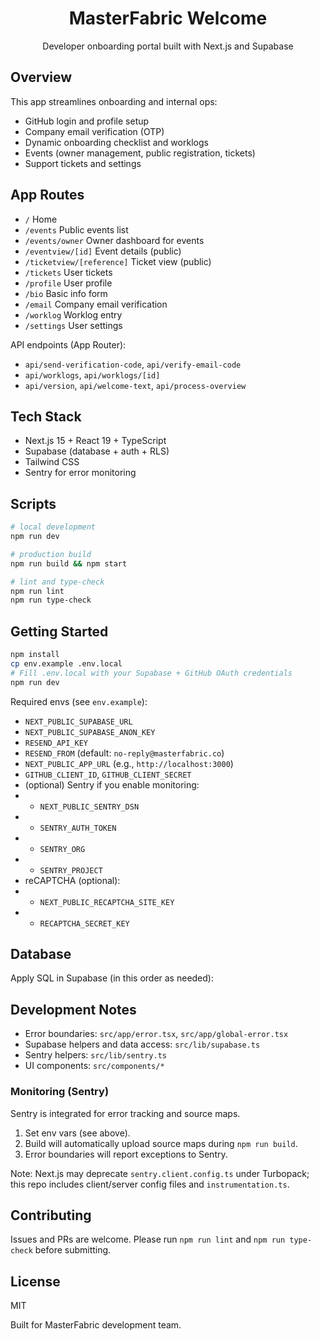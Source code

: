 <div align="center"><h1>MasterFabric Welcome</h1>
<p>Developer onboarding portal built with Next.js and Supabase</p></div>

## Overview

This app streamlines onboarding and internal ops:

- GitHub login and profile setup
- Company email verification (OTP)
- Dynamic onboarding checklist and worklogs
- Events (owner management, public registration, tickets)
- Support tickets and settings

## App Routes

- `/` Home
- `/events` Public events list
- `/events/owner` Owner dashboard for events
- `/eventview/[id]` Event details (public)
- `/ticketview/[reference]` Ticket view (public)
- `/tickets` User tickets
- `/profile` User profile
- `/bio` Basic info form
- `/email` Company email verification
- `/worklog` Worklog entry
- `/settings` User settings

API endpoints (App Router):

- `api/send-verification-code`, `api/verify-email-code`
- `api/worklogs`, `api/worklogs/[id]`
- `api/version`, `api/welcome-text`, `api/process-overview`

## Tech Stack

- Next.js 15 + React 19 + TypeScript
- Supabase (database + auth + RLS)
- Tailwind CSS
- Sentry for error monitoring

## Scripts

```bash
# local development
npm run dev

# production build
npm run build && npm start

# lint and type-check
npm run lint
npm run type-check
```

## Getting Started

```bash
npm install
cp env.example .env.local
# Fill .env.local with your Supabase + GitHub OAuth credentials
npm run dev
```

Required envs (see `env.example`):

- `NEXT_PUBLIC_SUPABASE_URL`
- `NEXT_PUBLIC_SUPABASE_ANON_KEY`
 - `RESEND_API_KEY`
 - `RESEND_FROM` (default: `no-reply@masterfabric.co`)
 - `NEXT_PUBLIC_APP_URL` (e.g., `http://localhost:3000`)
- `GITHUB_CLIENT_ID`, `GITHUB_CLIENT_SECRET`
- (optional) Sentry if you enable monitoring:
-   - `NEXT_PUBLIC_SENTRY_DSN`
-   - `SENTRY_AUTH_TOKEN`
-   - `SENTRY_ORG`
-   - `SENTRY_PROJECT`
- reCAPTCHA (optional):
-   - `NEXT_PUBLIC_RECAPTCHA_SITE_KEY`
-   - `RECAPTCHA_SECRET_KEY`

## Database

Apply SQL in Supabase (in this order as needed):

## Development Notes

- Error boundaries: `src/app/error.tsx`, `src/app/global-error.tsx`
- Supabase helpers and data access: `src/lib/supabase.ts`
- Sentry helpers: `src/lib/sentry.ts`
- UI components: `src/components/*`

### Monitoring (Sentry)

Sentry is integrated for error tracking and source maps.

1. Set env vars (see above).
2. Build will automatically upload source maps during `npm run build`.
3. Error boundaries will report exceptions to Sentry.

Note: Next.js may deprecate `sentry.client.config.ts` under Turbopack; this repo includes client/server config files and `instrumentation.ts`.

## Contributing

Issues and PRs are welcome. Please run `npm run lint` and `npm run type-check` before submitting.

## License

MIT


Built for MasterFabric development team.